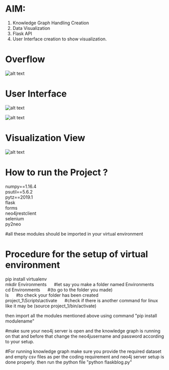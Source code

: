 
# AIM:
1. Knowledge Graph Handling Creation
2. Data Visualization
3. Flask API
4. User Interface creation to show visualization.

# Overflow
![alt text](https://github.com/yashikesarwani/Biomedical-Data-Visualization-App/blob/master/Flow.png?raw=true)

# User Interface
![alt text](https://github.com/yashikesarwani/Biomedical-Data-Visualization-App/blob/master/UI-1.png?raw=true)

![alt text](https://github.com/yashikesarwani/Biomedical-Data-Visualization-App/blob/master/UI-2.png?raw=true)

# Visualization View
![alt text](https://github.com/yashikesarwani/Biomedical-Data-Visualization-App/blob/master/Visualization_View.png?raw=true)



# How to run the Project ?

numpy==1.16.4 <br>
psutil==5.6.2 <br>
pytz==2019.1 <br>
flask <br>
forms <br>
neo4jrestclient <br>
selenium <br>
py2neo <br>

#all these modules should be imported in your virtual environment

# Procedure for the setup of virtual environment

pip install virtualenv<br>
mkdir Environments       &nbsp;&nbsp;&nbsp;&nbsp;       #let say you make a folder named Environments<br>
cd Environments  &nbsp;&nbsp;&nbsp;&nbsp;              #(to go to the folder you made)<br>
ls              &nbsp;&nbsp;&nbsp;&nbsp;               #to check your folder has been created<br>
project_1\Scripts\activate &nbsp;&nbsp;&nbsp;&nbsp;    #check if there is another command for linux like it may be (source project_1/bin/activate)<br>

then import all the modules mentioned above using command "pip install modulename"<br>

#make sure your neo4j server is open and the knowledge graph is running on that and before that change the neo4jusername and password according to your setup.<br>

#For running knowledge graph make sure you provide the required dataset and empty csv files as per the coding requirement and neo4j server setup is done properly.
then run the python file "python flaskblog.py"
